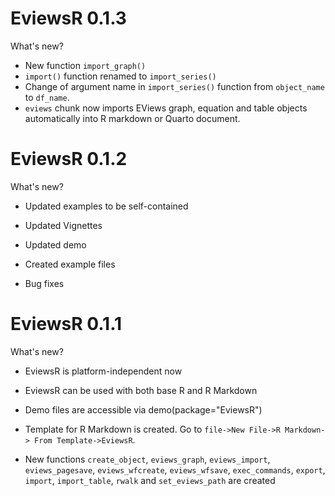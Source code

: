 # EviewsR 0.1.3

What's new?

* New function `import_graph()`
* `import()` function renamed to `import_series()`
* Change of argument name in `import_series()` function from `object_name` to `df_name`.
* `eviews`  chunk  now imports EViews graph, equation and table objects automatically into R markdown or Quarto document.

# EviewsR 0.1.2

What's new?

* Updated examples to be self-contained

* Updated Vignettes

* Updated demo

* Created example files

* Bug fixes

# EviewsR 0.1.1


What's new?

* EviewsR is platform-independent now

* EviewsR can be used with both base R and R Markdown

* Demo files are accessible via demo(package="EviewsR")

* Template for R Markdown is created. Go to `file->New File->R Markdown-> From Template->EviewsR`.

* New functions `create_object`, `eviews_graph`, `eviews_import`, `eviews_pagesave`, `eviews_wfcreate`, `eviews_wfsave`, `exec_commands`, `export`, `import`, `import_table`, `rwalk` and `set_eviews_path` are created



